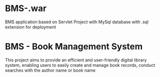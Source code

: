 # BMS-.war
BMS application based on Servlet Project with MySql database with .sql extension for deployment

# BMS - Book Management System
This project aims to provide an efficient and user-friendly digital library system, enabling users to easily create and manage book records, conduct searches with the author name or book name
